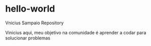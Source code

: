 # hello-world

Vnicius Sampaio Repository

Vinicius aqui, meu objetivo na comunidade é aprender a codar para solucionar problemas
